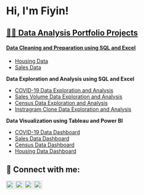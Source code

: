 <h1>Hi, I'm Fiyin! <br/><a href="https://github.com/phiyin"></h1> 

<h2>👨‍💻 Data Analysis Portfolio Projects <a href="https://github.com/phiyin/Data-Analyst-Portfolio-Projects"> </h2>

<h4><b>Data Cleaning and Preparation using SQL and Excel</b></h4>
 
 - [Housing Data](https://github.com/phiyin/Data-Analyst-Portfolio-Projects/blob/main/SQL%20Data%20Cleaning%20and%20Preparation)
 - [Sales Data](https://github.com/phiyin/Data-Analyst-Portfolio-Projects/blob/main/SALES%20DATA%20CLEANING%20AND%20PREPARATION.xlsb)
 
<b>Data Exploration and Analysis using SQL and Excel</b>
 - [COVID-19 Data Exploration and Analysis](https://github.com/phiyin/Data-Analyst-Portfolio-Projects/blob/main/SQL%20Data%20Exploration%20and%20Analysis%20using%20COVID-19%20Data)
 - [Sales Volume Data Exploration and Analysis](https://github.com/joshmadakor1/Algorithms-Practice)
 - [Census Data Exploration and Analysis](https://github.com/joshmadakor1/Algorithms-Practice)
 - [Instragram Clone Data Exploration and Analysis](https://github.com/phiyin/Data-Analyst-Portfolio-Projects/blob/main/SQL%20Data%20Exploration%20and%20Analysis%20using%20INSTAGRAM%20CLONE%20Data)
 
 <b>Data Visualization using Tableau and Power BI</b>
 - [COVID-19 Data Dashboard](https://github.com/phiyin/Data-Analyst-Portfolio-Projects/blob/main/SQL%20Data%20Cleaning%20and%20Preparation)
 - [Sales Data Dashboard](https://github.com/phiyin/Data-Analyst-Portfolio-Projects/blob/main/SQL%20Data%20Cleaning%20and%20Preparation)
 - [Census Data Dashboard](https://github.com/phiyin/Data-Analyst-Portfolio-Projects/blob/main/SQL%20Data%20Cleaning%20and%20Preparation)
 - [Housing Data Dashboard](https://github.com/phiyin/Data-Analyst-Portfolio-Projects/blob/main/SQL%20Data%20Cleaning%20and%20Preparation)

<h2> 🤳 Connect with me:</h2>

[<img align="left" alt="JoshMadakor | YouTube" width="22px" src="https://cdn.jsdelivr.net/npm/simple-icons@v3/icons/youtube.svg" />][youtube]
[<img align="left" alt="JoshMadakor | Twitter" width="22px" src="https://cdn.jsdelivr.net/npm/simple-icons@v3/icons/twitter.svg" />][twitter]
[<img align="left" alt="JoshMadakor | LinkedIn" width="22px" src="https://cdn.jsdelivr.net/npm/simple-icons@v3/icons/linkedin.svg" />][linkedin]
[<img align="left" alt="JoshMadakor | Instagram" width="22px" src="https://cdn.jsdelivr.net/npm/simple-icons@v3/icons/instagram.svg" />][instagram]

[twitter]: https://twitter.com/fiyinakanro
[youtube]: https://www.youtube.com/c/joshmadakor
[instagram]: https://www.instagram.com/joshmadakor/
[linkedin]: https://linkedin.com/in/joshmadakor

<!--
**phiyin/phiyin** is a ✨ _special_ ✨ repository because its `README.md` (this file) appears on your GitHub profile.

Here are some ideas to get you started:

- 🔭 I’m currently working on ...
- 🌱 I’m currently learning ...
- 👯 I’m looking to collaborate on ...
- 🤔 I’m looking for help with ...
- 💬 Ask me about ...
- 📫 How to reach me: ...
- 😄 Pronouns: ...
- ⚡ Fun fact: ...
-->
